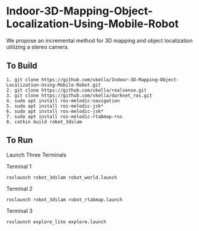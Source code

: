 # Indoor-3D-Mapping-Object-Localization-Using-Mobile-Robot
We propose an incremental method for 3D mapping and object localization utilizing a stereo camera.

## To Build
```shell
1. git clone https://github.com/vkella/Indoor-3D-Mapping-Object-Localization-Using-Mobile-Robot.git
2. git clone https://github.com/vkella/realsense.git
3. git clone https://github.com/vkella/darknet_ros.git
4. sudo apt install ros-melodic-navigation
5. sudo apt install ros-melodic-jsk*
6. sudo apt install ros-melodic-jsk*
7. sudo apt install ros-melodic-rtabmap-ros
8. catkin build robot_3dslam

```
## To Run 
Launch Three Terminals 

Terminal 1
```shell
roslaunch robot_3dslam robot_world.launch

```
Terminal 2
```shell
roslaunch robot_3dslam robot_rtabmap.launch

```
Terminal 3
```shell
roslaunch explore_lite explore.launch

```

